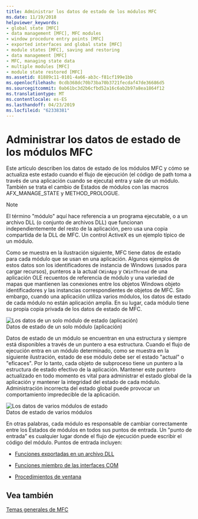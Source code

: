 ```yaml
---
title: Administrar los datos de estado de los módulos MFC
ms.date: 11/19/2018
helpviewer_keywords:
- global state [MFC]
- data management [MFC], MFC modules
- window procedure entry points [MFC]
- exported interfaces and global state [MFC]
- module states [MFC], saving and restoring
- data management [MFC]
- MFC, managing state data
- multiple modules [MFC]
- module state restored [MFC]
ms.assetid: 81889c11-0101-4a66-ab3c-f81cf199e1bb
ms.openlocfilehash: 0cdb368dc70b73ba70b3721fecdaf47de36686d5
ms.sourcegitcommit: 0ab61bc3d2b6cfbd52a16c6ab2b97a8ea1864f12
ms.translationtype: MT
ms.contentlocale: es-ES
ms.lasthandoff: 04/23/2019
ms.locfileid: "62338381"
---
```

# <a name="managing-the-state-data-of-mfc-modules"></a>Administrar los datos de estado de los módulos MFC

Este artículo describen los datos de estado de los módulos MFC y cómo se actualiza este estado cuando el flujo de ejecución (el código de path toma a través de una aplicación cuando se ejecuta) entra y sale de un módulo. También se trata el cambio de Estados de módulos con las macros AFX_MANAGE_STATE y METHOD_PROLOGUE.

> [!NOTE]
>  El término "módulo" aquí hace referencia a un programa ejecutable, o a un archivo DLL (o conjunto de archivos DLL) que funcionan independientemente del resto de la aplicación, pero usa una copia compartida de la DLL de MFC. Un control ActiveX es un ejemplo típico de un módulo.

Como se muestra en la ilustración siguiente, MFC tiene datos de estado para cada módulo que se usan en una aplicación. Algunos ejemplos de estos datos son los identificadores de instancia de Windows (usados para cargar recursos), punteros a la actual `CWinApp` y `CWinThread` de una aplicación OLE recuentos de referencia de módulo y una variedad de mapas que mantienen las conexiones entre los objetos Windows objeto identificadores y las instancias correspondientes de objetos de MFC. Sin embargo, cuando una aplicación utiliza varios módulos, los datos de estado de cada módulo no están aplicación amplia. En su lugar, cada módulo tiene su propia copia privada de los datos de estado de MFC.

![Los datos de un solo módulo de estado &#40;aplicación&#41;](../mfc/media/vc387n1.gif "los datos de un solo módulo de estado &#40;aplicación&#41;") <br/>
Datos de estado de un solo módulo (aplicación)

Datos de estado de un módulo se encuentran en una estructura y siempre está disponibles a través de un puntero a esa estructura. Cuando el flujo de ejecución entra en un módulo determinado, como se muestra en la siguiente ilustración, estado de ese módulo debe ser el estado "actual" o "eficaces". Por lo tanto, cada objeto de subproceso tiene un puntero a la estructura de estado efectivo de la aplicación. Mantener este puntero actualizado en todo momento es vital para administrar el estado global de la aplicación y mantener la integridad del estado de cada módulo. Administración incorrecta del estado global puede provocar un comportamiento impredecible de la aplicación.

![Los datos de varios módulos de estado](../mfc/media/vc387n2.gif "los datos de varios módulos de estado") <br/>
Datos de estado de varios módulos

En otras palabras, cada módulo es responsable de cambiar correctamente entre los Estados de módulos en todos sus puntos de entrada. Un "punto de entrada" es cualquier lugar donde el flujo de ejecución puede escribir el código del módulo. Puntos de entrada incluyen:

- [Funciones exportadas en un archivo DLL](../mfc/exported-dll-function-entry-points.md)

- [Funciones miembro de las interfaces COM](../mfc/com-interface-entry-points.md)

- [Procedimientos de ventana](../mfc/window-procedure-entry-points.md)

## <a name="see-also"></a>Vea también

[Temas generales de MFC](../mfc/general-mfc-topics.md)
